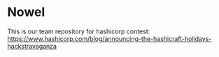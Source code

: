 # Nowel

This is our team repository for hashicorp contest: https://www.hashicorp.com/blog/announcing-the-hashicraft-holidays-hackstravaganza
